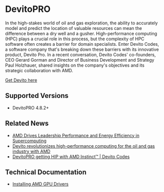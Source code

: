 # DevitoPRO

In the high-stakes world of oil and gas exploration, the ability to accurately model and predict the location of valuable resources can mean the difference between a dry well and a gusher. High-performance computing (HPC) plays a crucial role in this process, but the complexity of HPC software often creates a barrier for domain specialists. Enter Devito Codes, a software company that's breaking down these barriers with its innovative product, Devito Pro. In a recent conversation, Devito Codes' co-founders, CEO Gerard Gorman and Director of Business Development and Strategy Paul Holzhauer, shared insights on the company's objectives and its strategic collaboration with AMD.

[Get Devito here]()

## Supported Versions

- DevitoPRO 4.8.2+

## Related News

- [AMD Drives Leadership Performance and Energy Efficiency in Supercomputing](https://www.amd.com/en/newsroom/press-releases/2022-11-15-amd-drives-leadership-performance-and-energy-effic.html)
- [Devito revolutionizes high-performance computing for the oil and gas industry with AMD](https://community.amd.com/t5/instinct-accelerators/devito-revolutionizes-high-performance-computing-for-the-oil-and/ba-p/625392)
- [DevitoPRO getting HIP with AMD Instinct™ | Devito Codes](https://www.devitocodes.com/instinct)

## Technical Documentation
- [Installing AMD GPU Drivers](https://www.amd.com/en/support/download/drivers.html)
